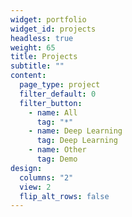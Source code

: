 ```yaml
---
widget: portfolio
widget_id: projects
headless: true
weight: 65
title: Projects
subtitle: ""
content:
  page_type: project
  filter_default: 0
  filter_button:
    - name: All
      tag: "*"
    - name: Deep Learning
      tag: Deep Learning
    - name: Other
      tag: Demo
design:
  columns: "2"
  view: 2
  flip_alt_rows: false
---
```

